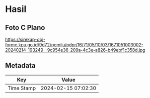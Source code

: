 # Hasil

## Foto C Plano

https://sirekap-obj-formc.kpu.go.id/9d72/pemilu/pdpr/16/71/05/10/03/1671051003002-20240214-193249--9c954e36-209a-4c3e-a826-b49ebf1c358d.jpg


## Metadata

| Key        | Value               |
| ---------- | ------------------- |
| Time Stamp | 2024-02-15 07:02:30 |



